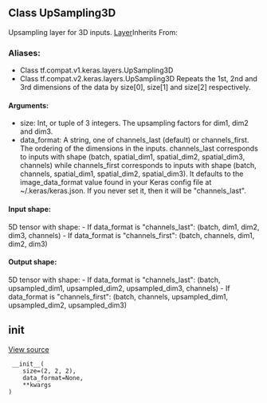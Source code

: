 ## Class UpSampling3D
Upsampling layer for 3D inputs.
[Layer](https://tensorflow.google.cn/api_docs/python/tf/keras/layers/Layer)Inherits From: 

### Aliases:
- Class tf.compat.v1.keras.layers.UpSampling3D
- Class tf.compat.v2.keras.layers.UpSampling3D
Repeats the 1st, 2nd and 3rd dimensions of the data by size[0], size[1] and size[2] respectively.
#### Arguments:
- size: Int, or tuple of 3 integers. The upsampling factors for dim1, dim2 and dim3.
- data_format: A string, one of channels_last (default) or channels_first. The ordering of the dimensions in the inputs. channels_last corresponds to inputs with shape (batch, spatial_dim1, spatial_dim2, spatial_dim3, channels) while channels_first corresponds to inputs with shape (batch, channels, spatial_dim1, spatial_dim2, spatial_dim3). It defaults to the image_data_format value found in your Keras config file at ~/.keras/keras.json. If you never set it, then it will be "channels_last".
#### Input shape:
5D tensor with shape: - If data_format is "channels_last": (batch, dim1, dim2, dim3, channels) - If data_format is "channels_first": (batch, channels, dim1, dim2, dim3)
#### Output shape:
5D tensor with shape: - If data_format is "channels_last": (batch, upsampled_dim1, upsampled_dim2, upsampled_dim3, channels) - If data_format is "channels_first": (batch, channels, upsampled_dim1, upsampled_dim2, upsampled_dim3)
## __init__
[View source](https://github.com/tensorflow/tensorflow/blob/r2.0/tensorflow/python/keras/layers/convolutional.py#L2035-L2039)


```
 __init__(
    size=(2, 2, 2),
    data_format=None,
    **kwargs
)
```
